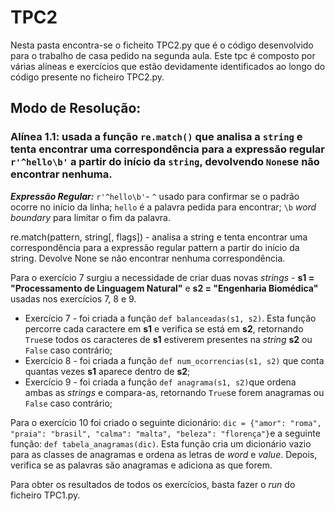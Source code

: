 # TPC2

Nesta pasta encontra-se o ficheito TPC2.py que é o código desenvolvido para o trabalho de casa pedido na segunda aula. 
Este tpc é composto por várias alíneas e exercícios que estão devidamente identificados ao longo do código presente no ficheiro TPC2.py.

## Modo de Resolução:
### Alínea 1.1: usada a função ```re.match()``` que analisa a ```string``` e tenta encontrar uma correspondência para a expressão regular ```r'^hello\b'``` a partir do início da ```string```, devolvendo ```None```se não encontrar nenhuma. 

***Expressão Regular:*** ```r'^hello\b'```- ```^``` usado para confirmar se o padrão ocorre no início da linha; ```hello``` é a palavra pedida para encontrar; ```\b``` *word boundary* para limitar o fim da palavra. 

re.match(pattern, string[, flags]) - analisa a string e tenta encontrar uma correspondência para a expressão regular pattern a partir do início da string. Devolve None se não encontrar nenhuma correspondência.

Para o exercício 7 surgiu a necessidade de criar duas novas *strings* - **s1 = "Processamento de Linguagem Natural"** e **s2 = "Engenharia Biomédica"** usadas nos exercícios 7, 8 e 9.

- Exercício 7 - foi criada a função ```def balanceadas(s1, s2)```. Esta função percorre cada caractere em **s1** e verifica se está em **s2**, retornando ```True```se todos os caracteres de **s1** estiverem presentes na *string* **s2** ou ```False``` caso contrário;
- Exercício 8 - foi criada a função ```def num_ocorrencias(s1, s2)``` que conta quantas vezes **s1** aparece dentro de **s2**;
- Exercício 9 - foi criada a função ```def anagrama(s1, s2)```que ordena ambas as *strings* e compara-as, retornando ```True```se forem anagramas ou ```False``` caso contrário;

Para o exercício 10 foi criado o seguinte dicionário: ```dic = {"amor": "roma", "praia": "brasil", "calma": "malta", "beleza": "florença"}```e a seguinte função: ```def tabela_anagramas(dic)```.  Esta função cria um dicionário vazio para as classes de anagramas e ordena as letras de *word* e *value*. Depois, verifica se as palavras são anagramas e adiciona as que forem.

Para obter os resultados de todos os exercícios, basta fazer o *run* do ficheiro TPC1.py.
